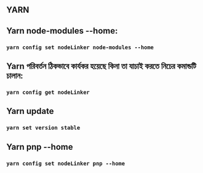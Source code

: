 ## YARN

## Yarn  node-modules --home:

 ### `yarn config set nodeLinker node-modules --home`

## Yarn পরিবর্তন ঠিকভাবে কার্যকর হয়েছে কিনা তা যাচাই করতে নিচের কমান্ডটি চালান:

 ### `yarn config get nodeLinker`

 ## Yarn update
 ### `yarn set version stable`
 ## Yarn pnp --home
### `yarn config set nodeLinker pnp --home`
